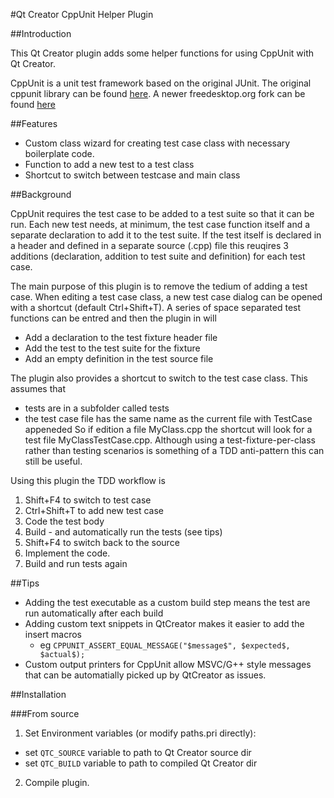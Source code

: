 #Qt Creator CppUnit Helper Plugin

##Introduction

This Qt Creator plugin adds some helper functions for using CppUnit with Qt Creator.

CppUnit is a unit test framework based on the original JUnit. The original cppunit library
can be found [here](https://sourceforge.net/projects/cppunit/ "Sourceforge").
A newer freedesktop.org  fork can be found [here](https://www.freedesktop.org/wiki/Software/cppunit/ "freedesktop.org")


##Features
* Custom class wizard for creating test case class with necessary boilerplate code.
* Function to add a new test to a test class
* Shortcut to switch between testcase and main class

##Background

CppUnit requires the test case to be added to a test suite so that it can be run.
Each new test needs, at minimum, the test case function itself and a separate declaration to
add it to the test suite. If the test itself is declared in a header and defined in a separate source (.cpp)
file this reuqires 3 additions (declaration, addition to test suite and definition) for each test case.

The main purpose of this plugin is to remove the tedium of adding a test case. When editing a test case class,
a new test case dialog can be opened with a shortcut (default Ctrl+Shift+T). A series of space separated test
functions can be entred and then the plugin in will
* Add a declaration to the test fixture header file
* Add the test to the test suite for the fixture
* Add an empty definition in the test source file

The plugin also provides a shortcut to switch to the test case class. This assumes that
* tests are in a subfolder called tests
* the test case file has the same name as the current file with TestCase appeneded
So if edition a file MyClass.cpp the shortcut will look for a test file MyClassTestCase.cpp.
Although using a test-fixture-per-class rather than testing scenarios is something of a
TDD anti-pattern this can still be useful.

Using this plugin the TDD workflow is
1. Shift+F4 to switch to test case
2. Ctrl+Shift+T to add new test case
3. Code the test body
4. Build - and automatically run the tests (see tips)
5. Shift+F4 to switch back to the source
6. Implement the code.
7. Build and run tests again

##Tips

* Adding the test executable as a custom build step means the test are run automatically after each build
* Adding custom text snippets in QtCreator makes it easier to add the insert macros
  - eg ```CPPUNIT_ASSERT_EQUAL_MESSAGE("$message$", $expected$, $actual$);```
* Custom output printers for CppUnit allow MSVC/G++ style messages that can be automatially picked up by QtCreator as issues.


##Installation

###From source
1. Set Environment variables (or modify paths.pri directly):
 - set `QTC_SOURCE` variable to path to Qt Creator source dir
 - set `QTC_BUILD` variable to  path to compiled Qt Creator dir

2. Compile plugin.



